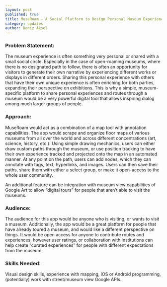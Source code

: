```yaml
---
layout: post
published: true
title: MuseRoam – A Social Platform to Design Personal Museum Experiences
category: updates
author: Deniz Aksel
---
```


### Problem Statement:
The museum experience is often something very personal or shared with a small social circle. Especially in the case of open-roaming museums, where there is no designated path to follow, there is often an opportunity for visitors to generate their own narrative by experiencing different works or displays in different orders. Sharing this personal experience with others that have their own unique experience is often enriching for both parties, expanding their perspective on exhibitions. This is why a simple, museum-specific platform to share personal experiences and routes through a museum would be a very powerful digital tool that allows inspiring dialog among much larger groups of people.

### Approach:
MuseRoam would act as a combination of a map tool with annotation capabilities. The app would scrape and organize floor maps of various museums from all over the world and across different concentrations (art, science, history, etc.). Using simple drawing mechanics, users can either draw custom paths through the museum, or use position tracking to have their own experience tracked and projected onto the map in an automated manner. At any point on the path, users can add nodes, which they can annotate with tags, text, hyperlinks, and images. Users can then save their paths, share them with either a select group, or make it open-access to the whole user community.

An additional feature can be integration with museum view capabilities of Google Art to allow “digital tours” for people that aren’t able to visit the museums.

### Audience:
The audience for this app would be anyone who is visiting, or wants to visit a museum. Additionally, the app would be a great platform for people that have already toured a museum, and would like a different perspective on things. It would be open access for anyone to contribute routes and experiences, however user ratings, or collaboration with institutions can help create “curated experiences” for people with different expectations from the museum.

### Skills Needed:
Visual design skills, experience with mapping, IOS or Android programming, (potentially) work with street/museum view Google APIs.
